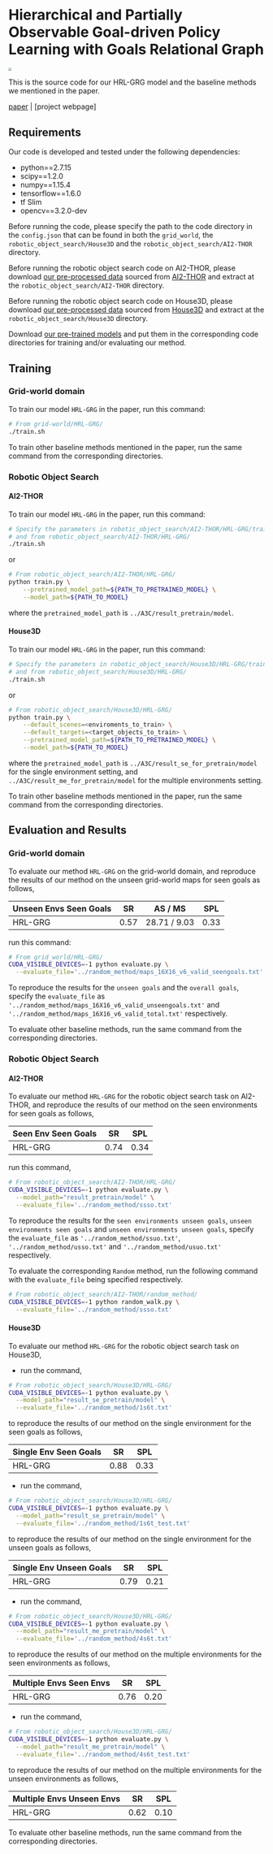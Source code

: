 
# Hierarchical and Partially Observable Goal-driven Policy Learning with Goals Relational Graph

<img src="https://github.com/Xin-Ye-1/HRL-GRG/blob/main/overview.png" style="zoom:40%" align=center />

This is the source code for our HRL-GRG model and the baseline methods we mentioned in the paper. 

[paper](https://arxiv.org/pdf/2103.01350.pdf) | [project webpage]

## Requirements

Our code is developed and tested under the following dependencies:

- python==2.7.15
- scipy==1.2.0
- numpy==1.15.4
- tensorflow==1.6.0
- tf Slim 
- opencv==3.2.0-dev

Before running the code, please specify the path to the code directory in the `config.json` that can be found in both the `grid_world`, the `robotic_object_search/House3D` and the `robotic_object_search/AI2-THOR` directory.

Before running the robotic object search code on AI2-THOR, please download [our pre-processed data](https://drive.google.com/file/d/141D4AtkXXsTVQLnzhIioVc9Lyv2j3loA/view?usp=sharing) sourced from [AI2-THOR](https://ai2thor.allenai.org/ithor/) and extract at the `robotic_object_search/AI2-THOR` directory.

Before running the robotic object search code on House3D, please download [our pre-processed data](https://drive.google.com/file/d/1sJwEkEGkeD2QoxaWCR3nD_Knsl-dW3__/view?usp=sharing) sourced from [House3D](https://github.com/facebookresearch/house3d) and extract at the `robotic_object_search/House3D` directory.

Download [our pre-trained models](https://drive.google.com/file/d/15AhLJh4J1uJAEy33PlaLVK0Yl1KWj4Vx/view?usp=sharing) and put them in the corresponding code directories for training and/or evaluating our method.

## Training

### Grid-world domain

To train our model `HRL-GRG` in the paper, run this command:
```bash
# From grid-world/HRL-GRG/
./train.sh
```
To train other baseline methods mentioned in the paper, run the same command from the corresponding directories.

### Robotic Object Search

#### AI2-THOR

To train our model `HRL-GRG` in the paper, run this command:

```bash
# Specify the parameters in robotic_object_search/AI2-THOR/HRL-GRG/train.sh, 
# and from robotic_object_search/AI2-THOR/HRL-GRG/
./train.sh
```
or

```bash
# From robotic_object_search/AI2-THOR/HRL-GRG/
python train.py \
    --pretrained_model_path=${PATH_TO_PRETRAINED_MODEL} \
    --model_path=${PATH_TO_MODEL} 
```

where the `pretrained_model_path` is `../A3C/result_pretrain/model`.


#### House3D

To train our model `HRL-GRG` in the paper, run this command:

```bash
# Specify the parameters in robotic_object_search/House3D/HRL-GRG/train.sh, 
# and from robotic_object_search/House3D/HRL-GRG/
./train.sh
```
or

```bash
# From robotic_object_search/House3D/HRL-GRG/
python train.py \
    --default_scenes=<enviroments_to_train> \
    --default_targets=<target_objects_to_train> \
    --pretrained_model_path=${PATH_TO_PRETRAINED_MODEL} \
    --model_path=${PATH_TO_MODEL} 
```

where the `pretrained_model_path` is `../A3C/result_se_for_pretrain/model` for the single environment setting, and `../A3C/result_me_for_pretrain/model` for the multiple environments setting.

To train other baseline methods mentioned in the paper, run the same command from the corresponding directories.



## Evaluation and Results

### Grid-world domain

To evaluate our method `HRL-GRG` on the grid-world domain, and reproduce the results of our method on the unseen grid-world maps for seen goals as follows,

| Unseen Envs Seen Goals  | SR    |    AS / MS   | SPL  |
| :-----------------------| :----:|:------------:|:----:|
| HRL-GRG                 | 0.57  | 28.71 / 9.03 | 0.33 |

run this command:

```bash
# From grid_world/HRL-GRG/
CUDA_VISIBLE_DEVICES=-1 python evaluate.py \
  --evaluate_file='../random_method/maps_16X16_v6_valid_seengoals.txt'
```
To reproduce the results for the `unseen goals` and the `overall goals`, specify the `evaluate_file` as `'../random_method/maps_16X16_v6_valid_unseengoals.txt'` and `'../random_method/maps_16X16_v6_valid_total.txt'` respectively.

To evaluate other baseline methods, run the same command from the corresponding directories.

### Robotic Object Search

#### AI2-THOR

To evaluate our method `HRL-GRG` for the robotic object search task on AI2-THOR, and reproduce the results of our method on the seen environments for seen goals as follows,

| Seen Env Seen Goals     | SR    | SPL  |
| :-----------------------| :----:|:----:|
| HRL-GRG                 | 0.74  | 0.34 |

run this command,

```bash
# From robotic_object_search/AI2-THOR/HRL-GRG/
CUDA_VISIBLE_DEVICES=-1 python evaluate.py \
  --model_path="result_pretrain/model" \
  --evaluate_file='../random_method/ssso.txt' 
```
To reproduce the results for the `seen environments unseen goals`, `unseen environments seen goals` and `unseen environments unseen goals`, specify the `evaluate_file` as `'../random_method/ssuo.txt'`, `'../random_method/usso.txt'` and `'../random_method/usuo.txt'` respectively.

To evaluate the corresponding `Random` method, run the following command with the `evaluate_file` being specified respectively.

```bash
# From robotic_object_search/AI2-THOR/random_method/
CUDA_VISIBLE_DEVICES=-1 python random_walk.py \
  --evaluate_file='../random_method/ssso.txt' 
```

#### House3D

To evaluate our method `HRL-GRG` for the robotic object search task on House3D,  

- run the command,
```bash
# From robotic_object_search/House3D/HRL-GRG/
CUDA_VISIBLE_DEVICES=-1 python evaluate.py \
  --model_path="result_se_pretrain/model" \
  --evaluate_file='../random_method/1s6t.txt' 
```
to reproduce the results of our method on the single environment for the seen goals as follows,

| Single Env Seen Goals   | SR    | SPL  |
| :-----------------------| :----:|:----:|
| HRL-GRG                 | 0.88  | 0.33 |

- run the command,
```bash
# From robotic_object_search/House3D/HRL-GRG/
CUDA_VISIBLE_DEVICES=-1 python evaluate.py \
  --model_path="result_se_pretrain/model" \
  --evaluate_file='../random_method/1s6t_test.txt' 
```
to reproduce the results of our method on the single environment for the unseen goals as follows,

| Single Env Unseen Goals | SR    | SPL  |
| :-----------------------| :----:|:----:|
| HRL-GRG                 | 0.79  | 0.21 |

- run the command,
```bash
# From robotic_object_search/House3D/HRL-GRG/
CUDA_VISIBLE_DEVICES=-1 python evaluate.py \
  --model_path="result_me_pretrain/model" \
  --evaluate_file='../random_method/4s6t.txt' 
```
to reproduce the results of our method on the multiple environments for the seen environments as follows,

| Multiple Envs Seen Envs | SR    | SPL  |
| :-----------------------| :----:|:----:|
| HRL-GRG                 | 0.76  | 0.20 |

- run the command,
```bash
# From robotic_object_search/House3D/HRL-GRG/
CUDA_VISIBLE_DEVICES=-1 python evaluate.py \
  --model_path="result_me_pretrain/model" \
  --evaluate_file='../random_method/4s6t_test.txt' 
```
to reproduce the results of our method on the multiple environments for the unseen environments as follows,

| Multiple Envs Unseen Envs| SR    | SPL  |
| :------------------------| :----:|:----:|
| HRL-GRG                  | 0.62  | 0.10 |

To evaluate other baseline methods, run the same command from the corresponding directories.
